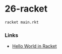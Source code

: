 # 26-racket

```bash
racket main.rkt
```

### Links

- [Hello World in Racket](https://therenegadecoder.com/code/hello-world-in-racket/)


